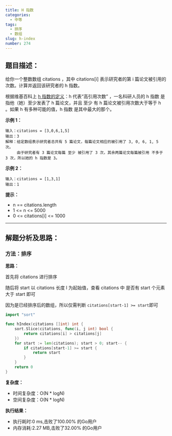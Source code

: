 ```yaml
---
title: H 指数
categories:
  - 中等
tags:
  - 排序
  - 数组
slug: h-index
number: 274
---
```


## 题目描述：

给你一个整数数组 citations ，其中 citations[i] 表示研究者的第 i 篇论文被引用的次数。计算并返回该研究者的 h 指数。

根据维基百科上 [h 指数的定义](https://baike.baidu.com/item/h-index/3991452?fr=aladdin)：h 代表“高引用次数” ，一名科研人员的 h 指数 是指他（她）至少发表了 h 篇论文，并且 至少 有 h 篇论文被引用次数大于等于 h 。如果 h 有多种可能的值，h 指数 是其中最大的那个。

**示例 1：**
```
输入：citations = [3,0,6,1,5]
输出：3 
解释：给定数组表示研究者总共有 5 篇论文，每篇论文相应的被引用了 3, 0, 6, 1, 5 次。
     由于研究者有 3 篇论文每篇 至少 被引用了 3 次，其余两篇论文每篇被引用 不多于 3 次，所以她的 h 指数是 3。
```

**示例 2：**
```
输入：citations = [1,3,1]
输出：1
```

**提示：**
- n == citations.length
- 1 <= n <= 5000
- 0 <= citations[i] <= 1000

---
## 解题分析及思路：

### 方法：排序

**思路：**

首先将 citations 进行排序

随后将 start 以 citations 长度 l 为起始值，查看 citations 中 是否有  start 个元素 大于  start 即可

因为是已经排序后的数组，所以仅需判断 `citations[start-1] >= start`即可


```go
import "sort"

func hIndex(citations []int) int {
	sort.Slice(citations, func(i, j int) bool {
		return citations[i] > citations[j]
	})
	for start := len(citations); start > 0; start-- {
		if citations[start-1] >= start {
			return start
		}
	}
	return 0
}
```

**复杂度：**

- 时间复杂度：O(N * logN)
- 空间复杂度：O(N * logN)

**执行结果：**

- 执行耗时:0 ms,击败了100.00% 的Go用户
- 内存消耗:2.27 MB,击败了32.00% 的Go用户

